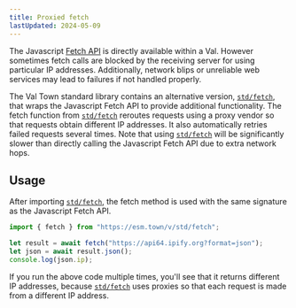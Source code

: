 ```yaml
---
title: Proxied fetch
lastUpdated: 2024-05-09
---
```


The Javascript [Fetch API](https://developer.mozilla.org/en-US/docs/Web/API/Fetch_API) is directly available within a Val. However sometimes fetch calls are blocked by the receiving server for using particular IP addresses. Additionally, network blips or unreliable web services may lead to failures if not handled properly.

The Val Town standard library contains an alternative version, [`std/fetch`](https://www.val.town/v/std/fetch), that wraps the Javascript Fetch API to provide additional functionality. The fetch function from [`std/fetch`](https://www.val.town/v/std/fetch) reroutes requests using a proxy vendor so that requests obtain different IP addresses. It also automatically retries failed requests several times. Note that using [`std/fetch`](https://www.val.town/v/std/fetch) will be significantly slower than directly calling the Javascript Fetch API due to extra network hops.

## Usage

After importing [`std/fetch`](https://www.val.town/v/std/fetch), the fetch method is used with the same signature as the Javascript Fetch API.

```ts title="Example" val
import { fetch } from "https://esm.town/v/std/fetch";

let result = await fetch("https://api64.ipify.org?format=json");
let json = await result.json();
console.log(json.ip);
```

If you run the above code multiple times, you'll see that it returns different IP addresses, because [`std/fetch`](https://www.val.town/v/std/fetch) uses proxies so that each request is made from a different IP address.
